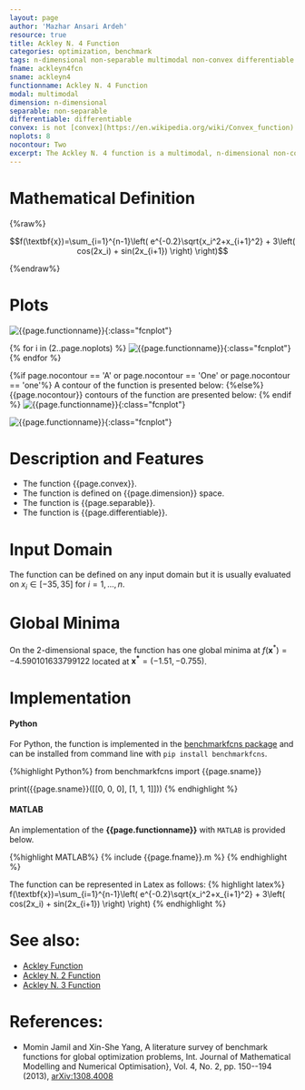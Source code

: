 ```yaml
---
layout: page
author: 'Mazhar Ansari Ardeh'
resource: true
title: Ackley N. 4 Function
categories: optimization, benchmark
tags: n-dimensional non-separable multimodal non-convex differentiable
fname: ackleyn4fcn
sname: ackleyn4
functionname: Ackley N. 4 Function
modal: multimodal
dimension: n-dimensional
separable: non-separable
differentiable: differentiable
convex: is not [convex](https://en.wikipedia.org/wiki/Convex_function)
noplots: 8
nocontour: Two
excerpt: The Ackley N. 4 function is a multimodal, n-dimensional non-convex mathematical function widely used for testing optimization algorithms
---
```



# Mathematical Definition

{%raw%}

$$f(\textbf{x})=\sum_{i=1}^{n-1}\left( e^{-0.2}\sqrt{x_i^2+x_{i+1}^2} + 3\left( cos(2x_i) + sin(2x_{i+1}) \right) \right)$$

{%endraw%}

# Plots
![{{page.functionname}}]({{site.baseurl}}/doc/plots/{{page.fname}}.png){:class="fcnplot"}

{% for i in (2..page.noplots) %}
![{{page.functionname}}]({{site.baseurl}}/doc/plots/{{page.fname}}_{{i}}.png){:class="fcnplot"}
{% endfor %}


{%if page.nocontour == 'A' or page.nocontour == 'One' or page.nocontour == 'one'%}
A contour of the function is presented below:
{%else%}
{{page.nocontour}} contours of the function are presented below:
{% endif %}
![{{page.functionname}}]({{site.baseurl}}/doc/plots/{{page.fname}}_contour.png){:class="fcnplot"}

![{{page.functionname}}]({{site.baseurl}}/doc/plots/{{page.fname}}_contour_2.png){:class="fcnplot"}

# Description and Features
* The function {{page.convex}}.
* The function is defined on {{page.dimension}} space.
* The function is {{page.separable}}.
* The function is {{page.differentiable}}.

# Input Domain
The function can be defined on any input domain but it is usually evaluated on $x_i \in [-35, 35]$ for $i=1, ..., n$.

# Global Minima
On the 2-dimensional space, the function has one global minima at $f(\textbf{x}^{\ast}) = -4.590101633799122$ located at $\mathbf{x^\ast}=(-1.51, -0.755)$.

# Implementation
#### Python
For Python, the function is implemented in the [benchmarkfcns package](https://github.com/mazhar-ansari-ardeh/BenchmarkFcns) and can be installed from command line with `pip install benchmarkfcns`.  

{%highlight Python%}
from benchmarkfcns import {{page.sname}}

print({{page.sname}}([[0, 0, 0],
              [1, 1, 1]]))
{% endhighlight %}

#### MATLAB
An implementation of the **{{page.functionname}}** with `MATLAB` is provided below. 

{%highlight MATLAB%}
{% include {{page.fname}}.m %}
{% endhighlight %}

The function can be represented in Latex as follows:
{% highlight latex%}
f(\textbf{x})=\sum_{i=1}^{n-1}\left( e^{-0.2}\sqrt{x_i^2+x_{i+1}^2} + 3\left( cos(2x_i) + sin(2x_{i+1}) \right) \right)
{% endhighlight %}

# See also: 
* [Ackley Function]({{site.baseurl}}/doc/ackleyfcn)
* [Ackley N. 2 Function]({{site.baseurl}}/doc/ackleyn2fcn)
* [Ackley N. 3 Function]({{site.baseurl}}/doc/ackleyn3fcn)

# References:
* Momin Jamil and Xin-She Yang, A literature survey of benchmark functions for global optimization problems, Int. Journal of Mathematical Modelling 
and Numerical Optimisation}, Vol. 4, No. 2, pp. 150--194 (2013), [arXiv:1308.4008](arXiv:1308.4008)

